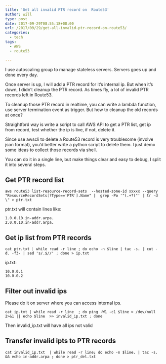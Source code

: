 ```yaml
---
title: 'Get all invalid PTR record on  Route53'
author: will
type: post
date: 2017-09-29T08:55:18+00:00
url: /2017/09/29/get-all-invalid-ptr-record-on-route53/
categories:
  - tech
tags:
  - AWS
  - route53

---
```

I use autoscaling group to manage stateless servers. Servers goes up and done every day.

Once server is up, I will add a PTR record for it&#8217;s internal ip. But when it&#8217;s down, I didn&#8217;t cleanup the PTR record. As times fly, a lot of invalid PTR records left in Route53.

To cleanup those PTR record in realtime, you can write a lambda function, use server termination event as trigger. But how to cleanup the old records at once?

Straightford way is write a script to call AWS API to get a PTR list, get ip from record, test whether the ip is live, if not, delete it.

Since use awscli to delete a Route53 record is very troublesome (involve json format), you&#8217;d better write a python script to delete them. I just demo some ideas to collect those records via shell.

You can do it in a single line, but make things clear and easy to debug, I split it into several steps.

## Get PTR record list

    aws route53 list-resource-record-sets  --hosted-zone-id xxxxx --query "ResourceRecordSets[?Type=='PTR'].Name" |  grep -Po '"(.+?)"' | tr -d \" > ptr.txt
    

ptr.txt will contain lines like:

    1.0.0.10.in-addr.arpa.
    2.0.0.10.in-addr.arpa.
    

## Get ip list from PTR records

    cat ptr.txt | while read -r line ; do echo -n $line | tac -s. | cut -d. -f3- | sed 's/.$//' ; done > ip.txt
    

ip.txt:

    10.0.0.1
    10.0.0.2
    

## Filter out invalid ips

Please do it on server where you can access internal ips.

    cat ip.txt | while read -r line  ; do ping -W1 -c1 $line > /dev/null  2>&1 || echo $line  >> invalid_ip.txt ; done
    

Then invalid_ip.txt will have all ips not valid

## Transfer invalid ipts to PTR records

    cat invalid_ip.txt  | while read -r line; do echo -n $line. | tac -s. && echo in-addr.arpa ; done > ptr_del.txt